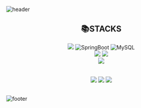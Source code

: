 ![header](https://capsule-render.vercel.app/api?type=waving&color=gradient&customColorList=15&height=200&section=header&text=Seo%20Young%20Yoon%20🍒&fontSize=65)

<div align = "center"><h2>📚STACKS</h2></div>

<div align = "center">
  <img src="https://img.shields.io/badge/Spring-6DB33F?style=flat-square&logo=Spring&logoColor=white"/></a>
 <img alt="SpringBoot" src="https://img.shields.io/badge/SpringBoot-6DB33F?style=flat-square&logo=SpringBoot&logoColor=white"/> 
  <img alt="MySQL" src="https://img.shields.io/badge/MySQL-4479A1?style=flat-square&logo=MySQL&logoColor=white"/>
  </br>
  <img src="https://img.shields.io/badge/Java-2C2255?style=flat-square&logo=Java&logoColor=white"/>
  <img src="https://img.shields.io/badge/Python-3776AB?style=flat-square&logo=Python&logoColor=white"/>
</br>
  <img src="https://img.shields.io/badge/React-61DAFB?style=flat-square&logo=React&logoColor=white"> 
  
  </br>
  <!-- 
  <img src="https://img.shields.io/badge/html5-E34F26?style=flat-square&logo=html5&logoColor=white"> 
  <img src="https://img.shields.io/badge/css-1572B6?style=flat-square&logo=css3&logoColor=white"> 
  </br> -->
 
  <!-- <img src="https://img.shields.io/badge/Amazon EC2-FF9900?style=flat-square&logo=Amazon EC2&logoColor=white"/>
  <img src="https://img.shields.io/badge/Amazon RDS-527FFF?style=flat-square&logo=Amazon RDS&logoColor=white"/>
  <img src="https://img.shields.io/badge/Amazon S3-569A31?style=flat-square&logo=Amazon S3&logoColor=white"/> -->
  </br>
 </div>
 <div align = "center">
 <br>
  <a href="https://seoyoung0307.notion.site/Portfolio-f6bd32719ff9425ab42b743abe50b3d6?pvs=4"><img src="https://img.shields.io/badge/Notion-000000?style=flat-square&logo=Notion&logoColor=white"/></a>
  <img src="https://img.shields.io/badge/Discord-5865F2?style=flat-square&logo=Discord&logoColor=white"/>
  <img src="https://img.shields.io/badge/GitHub-181717?style=flat-square&logo=GitHub&logoColor=white"/>
  
 <!-- [![Hits](https://hits.seeyoufarm.com/api/count/incr/badge.svg?url=https%3A%2F%2Fgithub.com%2Fseoyoung7623%2Fhit-counter&count_bg=%23000000&title_bg=%23FF7E7E&icon=&icon_color=%238C8C8C&title=hits&edge_flat=false)](https://hits.seeyoufarm.com) -->
  
  </br>
 </div> 


 <br>
 
<!--
 <div align = "center">
 
![seoyoung7623's github stats](https://github-readme-stats.vercel.app/api?username=seoyoung7623&show_icons=true)

[![seoyoung7623's github stats](https://github-readme-stats.vercel.app/api/top-langs/?username=seoyoung7623&show_icons=true&hide_border=true&title_color=004386&icon_color=004386&layout=compact)](https://github.com/seoyoung7623)

</div>
-->
<!--
|  <img align="center" src="https://github-readme-stats-livid-pi.vercel.app/api/?username=seoyoung7623&show_icons=true&include_all_commits=true&theme=buefy&hide_border=true" alt="seoyoung's github stats" /></a> | <img align="center" src="https://github-readme-stats-livid-pi.vercel.app/api/top-langs/?username=seoyoung7623&layout=compact&theme=buefy&hide_border=true" /></a> |
| ------------- | ------------- |
-->

![footer](https://capsule-render.vercel.app/api?type=waving&color=gradient&customColorList=15&height=150&section=footer&text=🍀&fontSize=50) 
